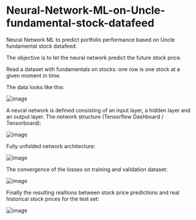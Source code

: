 # Neural-Network-ML-on-Uncle-fundamental-stock-datafeed
Neural Network ML to predict portfolio performance based on Uncle fundamental stock datafeed.

The objective is to let the neural network predict the future stock price.

Read a dataset with fundamentals on stocks: one row is one stock at a given moment in time.

The data looks like this:

![image](https://user-images.githubusercontent.com/78446548/109012385-3f1c2f00-76b2-11eb-8b00-a494ca2825c7.png)

A neural network is defined consisting of an input layer, a hidden layer and an output layer.
The network structure (Tensorflow Dashboard / Tensorboard):

![image](https://user-images.githubusercontent.com/78446548/109649651-809e5580-7b5c-11eb-9169-e7123a4005e1.png)

Fully unfolded network architecture:

![image](https://user-images.githubusercontent.com/78446548/109649492-48971280-7b5c-11eb-9148-7b28bde05f55.png)



The convergence of the losses on training and validation dataset:

![image](https://user-images.githubusercontent.com/78446548/109648782-513b1900-7b5b-11eb-8b24-322bb3fd5226.png)

Finally the resulting realtions between stock price predictions and real historical stock prices for the test set:

![image](https://user-images.githubusercontent.com/78446548/109011090-d97b7300-76b0-11eb-8946-71c6629ff51b.png)
